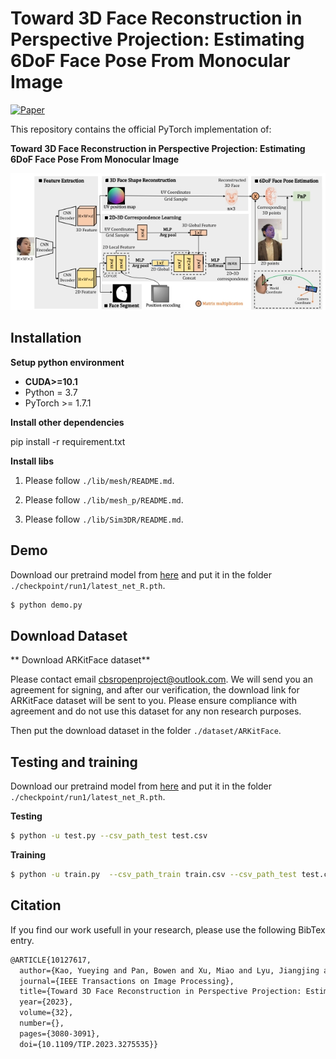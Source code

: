 # Toward 3D Face Reconstruction in Perspective Projection: Estimating 6DoF Face Pose From Monocular Image
   
[![Paper](https://img.shields.io/badge/arXiv-Paper-b31b1b.svg)](https://arxiv.org/pdf/2205.04126v2.pdf)

This repository contains the official PyTorch implementation of:

**Toward 3D Face Reconstruction in Perspective Projection: Estimating 6DoF Face Pose From Monocular Image**   

![](assets/perspnet.png) 

## Installation
  
 **Setup python environment**
 
   * **CUDA>=10.1** 
   * Python = 3.7
   * PyTorch >= 1.7.1 
 
 **Install other dependencies**
 
   pip install -r requirement.txt

**Install libs**

  1. Please follow  `./lib/mesh/README.md`.
  
  2. Please follow `./lib/mesh_p/README.md`.
  
  3. Please follow `./lib/Sim3DR/README.md`.

## Demo

   Download our pretraind model from [here](https://drive.google.com/file/d/1K9rAmQ7Hduz1on9SWnyLHf_ZxfLwlTOy/view?usp=drive_link) and put it in the folder `./checkpoint/run1/latest_net_R.pth`. 

```sh
$ python demo.py
```
  
## Download Dataset

** Download ARKitFace dataset**

   Please contact email cbsropenproject@outlook.com. We will send you an agreement for signing, and after our verification, the download link for ARKitFace dataset will be sent to you. Please ensure compliance with agreement and do not use this dataset for any non research purposes.
   
   Then put the download dataset in the folder `./dataset/ARKitFace`. 
   
## Testing and training

   Download our pretraind model from [here](https://drive.google.com/file/d/1K9rAmQ7Hduz1on9SWnyLHf_ZxfLwlTOy/view?usp=drive_link) and put it in the folder `./checkpoint/run1/latest_net_R.pth`. 
    
**Testing**  

```sh
$ python -u test.py --csv_path_test test.csv
```

**Training**  

```sh
$ python -u train.py  --csv_path_train train.csv --csv_path_test test.csv
```

## Citation

If you find our work usefull in your research, please use the following BibTex entry.

```latex
@ARTICLE{10127617,
  author={Kao, Yueying and Pan, Bowen and Xu, Miao and Lyu, Jiangjing and Zhu, Xiangyu and Chang, Yuanzhang and Li, Xiaobo and Lei, Zhen},
  journal={IEEE Transactions on Image Processing}, 
  title={Toward 3D Face Reconstruction in Perspective Projection: Estimating 6DoF Face Pose From Monocular Image}, 
  year={2023},
  volume={32},
  number={},
  pages={3080-3091},
  doi={10.1109/TIP.2023.3275535}}
```
 


 
 
  